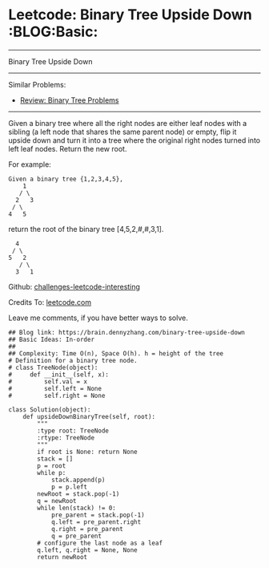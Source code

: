 # Leetcode: Binary Tree Upside Down     :BLOG:Basic:


---

Binary Tree Upside Down  

---

Similar Problems:  
-   [Review: Binary Tree Problems](https://brain.dennyzhang.com/review-binarytree)

---

Given a binary tree where all the right nodes are either leaf nodes with a sibling (a left node that shares the same parent node) or empty, flip it upside down and turn it into a tree where the original right nodes turned into left leaf nodes. Return the new root.  

For example:  

    Given a binary tree {1,2,3,4,5},
        1
       / \
      2   3
     / \
    4   5

return the root of the binary tree [4,5,2,#,#,3,1].  

      4
     / \
    5   2
       / \
      3   1

Github: [challenges-leetcode-interesting](https://github.com/DennyZhang/challenges-leetcode-interesting/tree/master/binary-tree-upside-down)  

Credits To: [leetcode.com](https://leetcode.com/problems/binary-tree-upside-down/description/)  

Leave me comments, if you have better ways to solve.  

    ## Blog link: https://brain.dennyzhang.com/binary-tree-upside-down
    ## Basic Ideas: In-order
    ##
    ## Complexity: Time O(n), Space O(h). h = height of the tree
    # Definition for a binary tree node.
    # class TreeNode(object):
    #     def __init__(self, x):
    #         self.val = x
    #         self.left = None
    #         self.right = None
    
    class Solution(object):
        def upsideDownBinaryTree(self, root):
            """
            :type root: TreeNode
            :rtype: TreeNode
            """
            if root is None: return None
            stack = []
            p = root
            while p:
                stack.append(p)
                p = p.left
            newRoot = stack.pop(-1)
            q = newRoot
            while len(stack) != 0:
                pre_parent = stack.pop(-1)
                q.left = pre_parent.right
                q.right = pre_parent
                q = pre_parent
            # configure the last node as a leaf
            q.left, q.right = None, None
            return newRoot